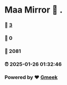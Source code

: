 # Maa Mirror :link: . 
### :page_facing_up: [3](./tag.html) 
### :speech_balloon: 0 
### :hibiscus: 2081 
### :alarm_clock: 2025-01-26 01:32:46 
### Powered by :heart: [Gmeek](https://github.com/Meekdai/Gmeek)
